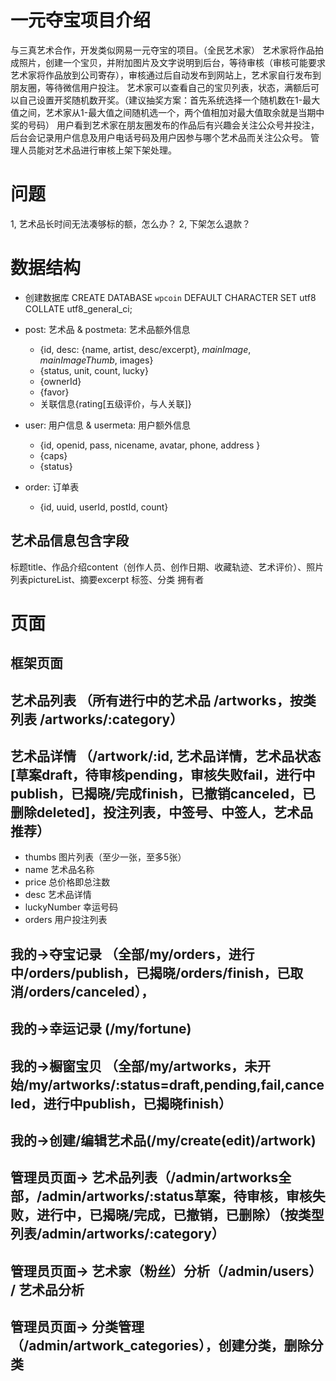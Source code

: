 # 一元夺宝项目介绍
与三真艺术合作，开发类似网易一元夺宝的项目。（全民艺术家）
艺术家将作品拍成照片，创建一个宝贝，并附加图片及文字说明到后台，等待审核（审核可能要求艺术家将作品放到公司寄存），审核通过后自动发布到网站上，艺术家自行发布到朋友圈，等待微信用户投注。
艺术家可以查看自己的宝贝列表，状态，满额后可以自己设置开奖随机数开奖。（建议抽奖方案：首先系统选择一个随机数在1-最大值之间，艺术家从1-最大值之间随机选一个，两个值相加对最大值取余就是当期中奖的号码）
用户看到艺术家在朋友圈发布的作品后有兴趣会关注公众号并投注，后台会记录用户信息及用户电话号码及用户因参与哪个艺术品而关注公众号。
管理人员能对艺术品进行审核上架下架处理。

# 问题
1, 艺术品长时间无法凑够标的额，怎么办？
2, 下架怎么退款？

# 数据结构
+ 创建数据库
CREATE DATABASE `wpcoin` DEFAULT CHARACTER SET utf8 COLLATE utf8_general_ci;

+ post: 艺术品 & postmeta: 艺术品额外信息
    - {id, desc: {name, artist, desc/excerpt}, _mainImage_, _mainImageThumb_, images}
    - {status, unit, count, lucky}
    - {ownerId}
    - {favor}
    - 关联信息{rating[五级评价，与人关联]}
+ user: 用户信息 & usermeta: 用户额外信息
    - {id, openid, pass, nicename, avatar, phone, address }
    - {caps}
    - {status}
+ order: 订单表
    - {id, uuid, userId, postId, count}
## 艺术品信息包含字段
标题title、作品介绍content（创作人员、创作日期、收藏轨迹、艺术评价）、照片列表pictureList、摘要excerpt
标签、分类
拥有者

# 页面
## 框架页面
## 艺术品列表 （所有进行中的艺术品 /artworks，按类列表 /artworks/:category）
## 艺术品详情 （/artwork/:id, 艺术品详情，艺术品状态[草案draft，待审核pending，审核失败fail，进行中publish，已揭晓/完成finish，已撤销canceled，已删除deleted]，投注列表，中签号、中签人，艺术品推荐）
+ thumbs 图片列表（至少一张，至多5张）
+ name 艺术品名称
+ price 总价格即总注数
+ desc 艺术品详情
+ luckyNumber 幸运号码
+ orders 用户投注列表

## 我的->夺宝记录 （全部/my/orders，进行中/orders/publish，已揭晓/orders/finish，已取消/orders/canceled），
## 我的->幸运记录 (/my/fortune)
## 我的->橱窗宝贝 （全部/my/artworks，未开始/my/artworks/:status=draft,pending,fail,canceled，进行中publish，已揭晓finish） 
## 我的->创建/编辑艺术品(/my/create(edit)/artwork)
## 管理员页面-> 艺术品列表（/admin/artworks全部，/admin/artworks/:status草案，待审核，审核失败，进行中，已揭晓/完成，已撤销，已删除）（按类型列表/admin/artworks/:category）
## 管理员页面-> 艺术家（粉丝）分析（/admin/users） / 艺术品分析
## 管理员页面-> 分类管理（/admin/artwork_categories），创建分类，删除分类



